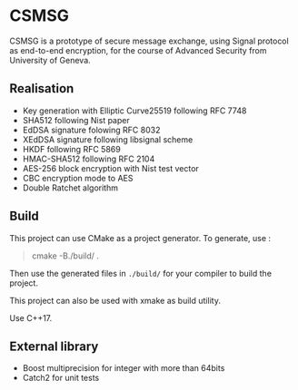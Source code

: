 # CSMSG

CSMSG is a prototype of secure message exchange, using Signal protocol as end-to-end encryption, for the course of Advanced Security from University of Geneva.

## Realisation

- Key generation with Elliptic Curve25519 following RFC 7748
- SHA512 following Nist paper
- EdDSA signature folowing RFC 8032
- XEdDSA signature following libsignal scheme
- HKDF following RFC 5869
- HMAC-SHA512 following RFC 2104
- AES-256 block encryption with Nist test vector
- CBC encryption mode to AES
- Double Ratchet algorithm

## Build

This project can use CMake as a project generator. To generate, use :
> cmake -B./build/ .

Then use the generated files in `./build/` for your compiler to build the project.  

This project can also be used with xmake as build utility.  

Use C++17.

## External library

- Boost multiprecision for integer with more than 64bits
- Catch2 for unit tests